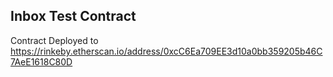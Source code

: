 ## Inbox Test Contract


Contract Deployed to https://rinkeby.etherscan.io/address/0xcC6Ea709EE3d10a0bb359205b46C7AeE1618C80D
